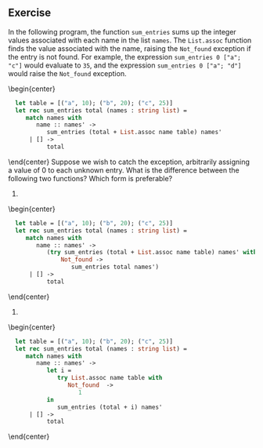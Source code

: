   
## Exercise
  In the following program, the function `sum_entries` sums up the integer values associated with
  each name in the list `names`.  The `List.assoc` function finds the value associated with
  the name, raising the `Not_found` exception if the entry is not found.  For example, the
  expression `sum_entries 0 ["a"; "c"]` would evaluate to `35`, and the expression
  `sum_entries 0 ["a"; "d"]` would raise the `Not_found` exception.
  
  \begin{center}
```ocaml
  let table = [("a", 10); ("b", 20); ("c", 25)]
  let rec sum_entries total (names : string list) =
     match names with
        name :: names' ->
           sum_entries (total + List.assoc name table) names'
      | [] ->
           total
```
  \end{center}
  Suppose we wish to catch the exception, arbitrarily assigning a value of 0 to each unknown entry.
  What is the difference between the following two functions?  Which form is preferable?
  
1. 
  \begin{center}
```ocaml
  let table = [("a", 10); ("b", 20); ("c", 25)]
  let rec sum_entries total (names : string list) =
     match names with
        name :: names' ->
           (try sum_entries (total + List.assoc name table) names' with
               Not_found ->
                  sum_entries total names')
      | [] ->
           total
```
  \end{center}
  
1.
  \begin{center}
```ocaml
  let table = [("a", 10); ("b", 20); ("c", 25)]
  let rec sum_entries total (names : string list) =
     match names with
        name :: names' ->
           let i =
              try List.assoc name table with
                 Not_found  ->
                    1
           in
              sum_entries (total + i) names'
      | [] ->
           total
```
  \end{center}
  
